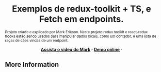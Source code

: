 <h1 align="center">Exemplos de redux-toolkit + TS, e Fetch em endpoints.</h1>
<small align="center">
  Projeto criado e explicado por Mark Erikson.
</small>

<small align="center">
  Neste projeto redux toolkit e react-redux hooks estão sendo usados para manipular dados locais, como um contador, e uma lista de raças de cães vindas de um endpoint.
</small>

<p align="center">
  <a href="https://www.learnwithjason.dev/let-s-learn-modern-redux"><strong>Assista o video do Mark</strong></a> · 
  <a href="https://lets-learn-redux-toolkit.netlify.app"><strong>Demo online</strong></a> ·
</p>

## More Information
[episode]: https://www.learnwithjason.dev/let-s-learn-modern-redux